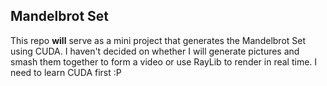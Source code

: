 ## Mandelbrot Set
This repo **will** serve as a mini project that generates the Mandelbrot Set using CUDA.
I haven't decided on whether I will generate pictures and smash them together to form a video or use RayLib to render in real time.
I need to learn CUDA first :P
